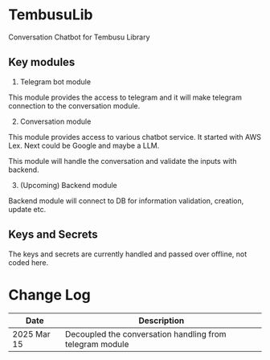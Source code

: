 # TembusuLib
Conversation Chatbot for Tembusu Library

## Key modules
1. Telegram bot module

This module provides the access to telegram and it will make telegram connection to the conversation module.

2. Conversation module

This module provides access to various chatbot service. It started with AWS Lex. Next could be Google and maybe a LLM. 

This module will handle the conversation and validate the inputs with backend.

3. (Upcoming) Backend module 

Backend module will connect to DB for information validation, creation, update etc. 

## Keys and Secrets

The keys and secrets are currently handled and passed over offline, not coded here.


# Change Log
|Date|Description|
|---|---|
|2025 Mar 15| Decoupled the conversation handling from telegram module|
